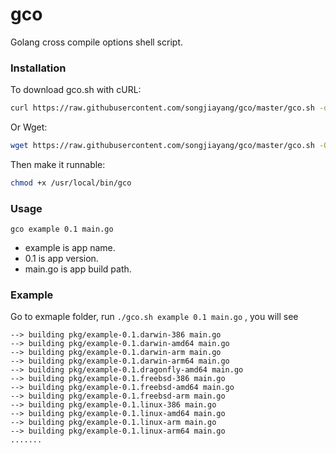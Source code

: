 # gco

Golang cross compile options shell script.

### Installation

To download gco.sh with cURL:
```bash
curl https://raw.githubusercontent.com/songjiayang/gco/master/gco.sh -o  /usr/local/bin/gco
```

Or Wget:

```bash
wget https://raw.githubusercontent.com/songjiayang/gco/master/gco.sh -O /usr/local/bin/gco
```

Then make it runnable:

```bash
chmod +x /usr/local/bin/gco
```

### Usage

```
gco example 0.1 main.go
```

- example is app name.
- 0.1 is app version.
- main.go is app build path.


### Example

Go to exmaple folder, run `./gco.sh example 0.1 main.go` , you will see

```
--> building pkg/example-0.1.darwin-386 main.go
--> building pkg/example-0.1.darwin-amd64 main.go
--> building pkg/example-0.1.darwin-arm main.go
--> building pkg/example-0.1.darwin-arm64 main.go
--> building pkg/example-0.1.dragonfly-amd64 main.go
--> building pkg/example-0.1.freebsd-386 main.go
--> building pkg/example-0.1.freebsd-amd64 main.go
--> building pkg/example-0.1.freebsd-arm main.go
--> building pkg/example-0.1.linux-386 main.go
--> building pkg/example-0.1.linux-amd64 main.go
--> building pkg/example-0.1.linux-arm main.go
--> building pkg/example-0.1.linux-arm64 main.go
.......
```
